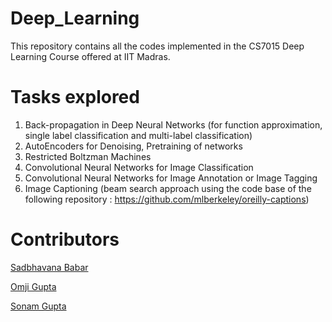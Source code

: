 # Deep_Learning

This repository contains all the codes implemented in the CS7015 Deep Learning Course offered at IIT Madras.

# Tasks explored 

1) Back-propagation in Deep Neural Networks (for function approximation, single label classification and multi-label classification)
2) AutoEncoders for Denoising, Pretraining of networks
3) Restricted Boltzman Machines
4) Convolutional Neural Networks for Image Classification
5) Convolutional Neural Networks for Image Annotation or Image Tagging
6) Image Captioning (beam search approach using the code base of the following repository : https://github.com/mlberkeley/oreilly-captions)

# Contributors

<a href="https://github.com/graylevel255">Sadbhavana Babar</a>

<a href="">Omji Gupta</a>

<a href="https://github.com/guptasonam1602">Sonam Gupta</a>


